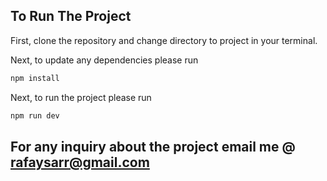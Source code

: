 ## To Run The Project

First, clone the repository and change directory to project in your terminal.

Next, to update any dependencies please run

```bash
npm install
```

Next, to run the project please run

```bash
npm run dev
```

## For any inquiry about the project email me @ rafaysarr@gmail.com
